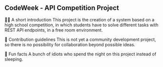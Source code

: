 ## CodeWeek - API Competition Project

🙋‍♀️ A short introduction
This project is the creation of a system based on a high school competition, in which students have to solve different tasks with REST API endpoints, in a free room environment.

🌈 Contribution guidelines
This is not yet a community development project, so there is no possibility for collaboration beyond possible ideas.

🍿 Fun facts
A bunch of idiots who spend the night on this project instead of sleeping.

<!--

**Here are some ideas to get you started:**

🙋‍♀️ A short introduction - what is your organization all about?
🌈 Contribution guidelines - how can the community get involved?
👩‍💻 Useful resources - where can the community find your docs? Is there anything else the community should know?
🍿 Fun facts - what does your team eat for breakfast?
🧙 Remember, you can do mighty things with the power of [Markdown](https://docs.github.com/github/writing-on-github/getting-started-with-writing-and-formatting-on-github/basic-writing-and-formatting-syntax)
-->
